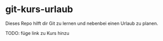 # git-kurs-urlaub

Dieses Repo hilft dir Git zu lernen und nebenbei einen Urlaub zu planen.

TODO: füge link zu Kurs hinzu